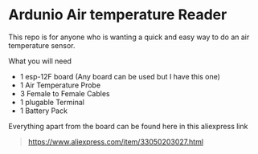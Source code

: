 # Ardunio Air temperature Reader
This repo is for anyone who is wanting a quick and easy way to do an air temperature sensor. 

What you will need
- 1 esp-12F board (Any board can be used but I have this one)
- 1 Air Temperature Probe 
- 3 Female to Female Cables
- 1 plugable Terminal
- 1 Battery Pack

Everything apart from the board can be found here in this aliexpress link
> https://www.aliexpress.com/item/33050203027.html 


